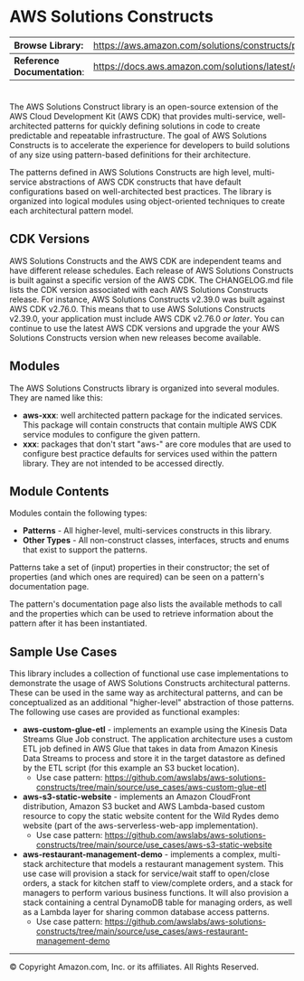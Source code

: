 # AWS Solutions Constructs

| **Browse Library**:| <span style="font-weight: normal">https://aws.amazon.com/solutions/constructs/patterns/</span>|
|:-------------|:-------------|
| **Reference Documentation**:| <span style="font-weight: normal">https://docs.aws.amazon.com/solutions/latest/constructs/</span>|

<div style="height:8px"></div>

The AWS Solutions Construct library is an open-source extension of the AWS Cloud Development Kit (AWS CDK) that provides multi-service, well-architected patterns for quickly defining solutions in code to create predictable and repeatable infrastructure. The goal of AWS Solutions Constructs is to accelerate the experience for developers to build solutions of any size using pattern-based definitions for their architecture.

The patterns defined in AWS Solutions Constructs are high level, multi-service abstractions of AWS CDK constructs that have default configurations based on well-architected best practices. The library is organized into logical modules using object-oriented techniques to create each architectural pattern model.

## CDK Versions

AWS Solutions Constructs and the AWS CDK are independent teams and have different release schedules. Each release of AWS Solutions Constructs is built against a specific version of the AWS CDK. The CHANGELOG.md file lists the CDK version associated with each AWS Solutions Constructs release. For instance, AWS Solutions Constructs v2.39.0 was built against AWS CDK v2.76.0. This means that to use AWS Solutions Constructs v2.39.0, your application must include AWS CDK v2.76.0 *or later*. You can continue to use the latest AWS CDK versions and upgrade the your AWS Solutions Constructs version when new releases become available.

## Modules

The AWS Solutions Constructs library is organized into several modules. They are named like this:

* __aws-xxx__: well architected pattern package for the indicated services. This package will contain constructs that contain multiple AWS CDK service modules to configure the given pattern.
* __xxx__: packages that don't start "aws-" are core modules that are used to configure best practice defaults for services used within the pattern library. They are not intended to be accessed directly.

## Module Contents

Modules contain the following types:

* __Patterns__ - All higher-level, multi-services constructs in this library.
* __Other Types__ - All non-construct classes, interfaces, structs and enums that exist to support the patterns.

Patterns take a set of (input) properties in their constructor; the set of properties (and which ones are required) can be seen on a pattern's documentation page.

The pattern's documentation page also lists the available methods to call and the properties which can be used to retrieve information about the pattern after it has been instantiated.

## Sample Use Cases

This library includes a collection of functional use case implementations to demonstrate the usage of AWS Solutions Constructs architectural patterns. These can be used in the same way as architectural patterns, and can be conceptualized as an additional "higher-level" abstraction of those patterns. The following use cases are provided as functional examples:

* __aws-custom-glue-etl__ - implements an example using the Kinesis Data Streams Glue Job construct. The application architecture uses a custom ETL job defined in AWS Glue that takes in data from Amazon Kinesis Data Streams to process and store it in the target datastore as defined by the ETL script (for this example an S3 bucket location).
  * Use case pattern: https://github.com/awslabs/aws-solutions-constructs/tree/main/source/use_cases/aws-custom-glue-etl
* __aws-s3-static-website__ - implements an Amazon CloudFront distribution, Amazon S3 bucket and AWS Lambda-based custom resource to copy the static website content for the Wild Rydes demo website (part of the aws-serverless-web-app implementation).
  * Use case pattern: https://github.com/awslabs/aws-solutions-constructs/tree/main/source/use_cases/aws-s3-static-website
* __aws-restaurant-management-demo__ - implements a complex, multi-stack architecture that models a restaurant management system. This use case will provision a stack for service/wait staff to open/close orders, a stack for kitchen staff to view/complete orders, and a stack for managers to perform various business functions. It will also provision a stack
containing a central DynamoDB table for managing orders, as well as a Lambda layer for sharing common database access patterns.
  * Use case pattern: https://github.com/awslabs/aws-solutions-constructs/tree/main/source/use_cases/aws-restaurant-management-demo

***
&copy; Copyright Amazon.com, Inc. or its affiliates. All Rights Reserved.
